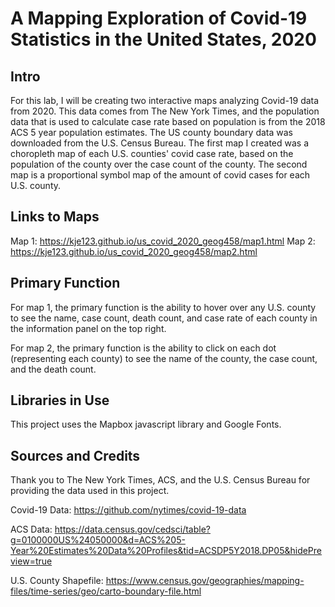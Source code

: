# A Mapping Exploration of Covid-19 Statistics in the United States, 2020

## Intro

For this lab, I will be creating two interactive maps analyzing Covid-19 data from 2020. This data comes from The New York Times, and the population data that is used to calculate case rate based on population is from the 2018 ACS 5 year population estimates. The US county boundary data was downloaded from the U.S. Census Bureau. The first map I created was a choropleth map of each U.S. counties' covid case rate, based on the population of the county over the case count of the county. The second map is a proportional symbol map of the amount of covid cases for each U.S. county.

## Links to Maps

Map 1: https://kje123.github.io/us_covid_2020_geog458/map1.html
Map 2: https://kje123.github.io/us_covid_2020_geog458/map2.html

## Primary Function

For map 1, the primary function is the ability to hover over any U.S. county to see the name, case count, death count, and case rate of each county in the information panel on the top right.

For map 2, the primary function is the ability to click on each dot (representing each county) to see the name of the county, the case count, and the death count.

## Libraries in Use

This project uses the Mapbox javascript library and Google Fonts.

## Sources and Credits

Thank you to The New York Times, ACS, and the U.S. Census Bureau for providing the data used in this project.

Covid-19 Data: https://github.com/nytimes/covid-19-data

ACS Data: https://data.census.gov/cedsci/table?g=0100000US%24050000&d=ACS%205-Year%20Estimates%20Data%20Profiles&tid=ACSDP5Y2018.DP05&hidePreview=true

U.S. County Shapefile: https://www.census.gov/geographies/mapping-files/time-series/geo/carto-boundary-file.html